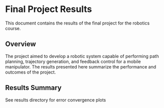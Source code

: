 # Final Project Results

This document contains the results of the final project for the robotics course.

## Overview

The project aimed to develop a robotic system capable of performing path planning, trajectory generation, and feedback control for a mobile manipulator. The results presented here summarize the performance and outcomes of the project.

## Results Summary
See results directory for error convergence plots
